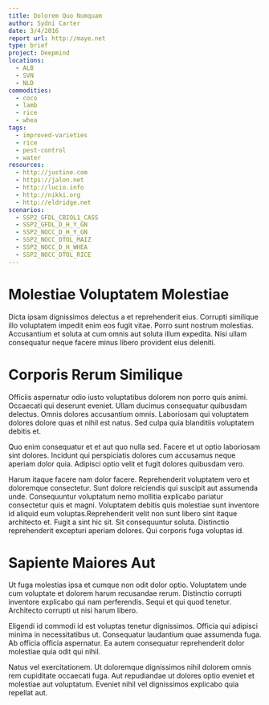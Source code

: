 ```yaml
---
title: Dolorem Quo Numquam
author: Sydni Carter
date: 3/4/2016
report url: http://maye.net
type: brief
project: Deepmind
locations:
  - ALB
  - SVN
  - NLD
commodities:
  - coco
  - lamb
  - rice
  - whea
tags:
  - improved-varieties
  - rice
  - pest-control
  - water
resources:
  - http://justine.com
  - https://jalon.net
  - http://lucio.info
  - http://nikki.org
  - http://eldridge.net
scenarios:
  - SSP2_GFDL_CBIOL1_CASS
  - SSP2_GFDL_D_H_Y_GN
  - SSP2_NOCC_D_H_Y_GN
  - SSP2_NOCC_DTOL_MAIZ
  - SSP2_NOCC_D_H_WHEA
  - SSP2_NOCC_DTOL_RICE
---
```

# Molestiae Voluptatem Molestiae
Dicta ipsam dignissimos delectus a et reprehenderit eius. Corrupti similique illo voluptatem impedit enim eos fugit vitae. Porro sunt nostrum molestias. Accusantium et soluta at cum omnis aut soluta illum expedita. Nisi ullam consequatur neque facere minus libero provident eius deleniti.

# Corporis Rerum Similique
Officiis aspernatur odio iusto voluptatibus dolorem non porro quis animi. Occaecati qui deserunt eveniet. Ullam ducimus consequatur quibusdam delectus. Omnis dolores accusantium omnis. Laboriosam qui voluptatem dolores dolore quas et nihil est natus. Sed culpa quia blanditiis voluptatem debitis et.
 Quo enim consequatur et et aut quo nulla sed. Facere et ut optio laboriosam sint dolores. Incidunt qui perspiciatis dolores cum accusamus neque aperiam dolor quia. Adipisci optio velit et fugit dolores quibusdam vero.
 Harum itaque facere nam dolor facere. Reprehenderit voluptatem vero et doloremque consectetur. Sunt dolore reiciendis qui suscipit aut assumenda unde. Consequuntur voluptatum nemo mollitia explicabo pariatur consectetur quis et magni. Voluptatem debitis quis molestiae sunt inventore id aliquid eum voluptas.Reprehenderit velit non sunt libero sint itaque architecto et. Fugit a sint hic sit. Sit consequuntur soluta. Distinctio reprehenderit excepturi aperiam dolores. Qui corporis fuga voluptas id.

# Sapiente Maiores Aut
Ut fuga molestias ipsa et cumque non odit dolor optio. Voluptatem unde cum voluptate et dolorem harum recusandae rerum. Distinctio corrupti inventore explicabo qui nam perferendis. Sequi et qui quod tenetur. Architecto corrupti ut nisi harum libero.
 Eligendi id commodi id est voluptas tenetur dignissimos. Officia qui adipisci minima in necessitatibus ut. Consequatur laudantium quae assumenda fuga. Ab officia officia aspernatur. Ea autem consequatur reprehenderit dolor molestiae quia odit qui nihil.
 Natus vel exercitationem. Ut doloremque dignissimos nihil dolorem omnis rem cupiditate occaecati fuga. Aut repudiandae ut dolores optio eveniet et molestiae aut voluptatum. Eveniet nihil vel dignissimos explicabo quia repellat aut.
